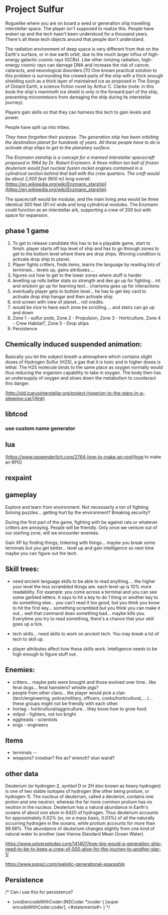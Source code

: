 #  Project Sulfur

Roguelike where you are on board a seed or generation ship travelling interstellar space.  The player isn't supposed to realize this.  People have woken up and the tech hasn't been understood for a thousand years.  There's all these tech objects around that people don't understand.

The radiation environment of deep space is very different from that on the Earth's surface, or in low earth orbit, due to the much larger influx of high-energy galactic cosmic rays (GCRs). Like other ionizing radiation, high-energy cosmic rays can damage DNA and increase the risk of cancer, cataracts, and neurological disorders.[11] One known practical solution to this problem is surrounding the crewed parts of the ship with a thick enough shielding such as a thick layer of maintained ice as proposed in The Songs of Distant Earth, a science fiction novel by Arthur C. Clarke (note: in this book the ship's mammoth ice shield is only in the forward part of the ship, preventing micrometeors from damaging the ship during its interstellar journey).

Players gain skills so that they can harness this tech to gain levels and power.

People have split up into tribes.

*They have forgotten their purpose.  The generation ship has been orbiiting the destination planet for hundreds of years.  All these people have to do is activate drop ships to get to the planetary surface.*

*The Enzmann starship is a concept for a manned interstellar spacecraft proposed in 1964 by Dr. Robert Enzmann. A three million ton ball of frozen deuterium would fuel nuclear fusion rocket engines contained in a cylindrical section behind that ball with the crew quarters. The craft would be about 2,000 feet (600 m) long overall.*
[https://en.wikipedia.org/wiki/Enzmann_starship](https://en.wikipedia.org/wiki/Enzmann_starship)

The spacecraft would be modular, and the main living area would be three identical 300 feet (91 m) wide and long cylindrical modules. The Enzmann could function as an interstellar ark, supporting a crew of 200 but with space for expansion.

## phase 1 game

1) To get to release candidate this has to be a playable game, start to finish.  player starts off top level of ship and has to go through zones to get to the bottom level where there are drop ships.  Winning condition is activate drop ship to planet.
2) Player fights critters, finds items, learns the language by reading lots of terminals... levels up, gains attributes....
3) figures out how to get to the lower zones where stuff is harder
4) levelling up rolls better stats so strength and dex go up for fighting... int and wisdom go up for learning text... charisma goes up for interactions
5) eventually player gets to bottom level... he has to get key card to activate drop ship hangar and then activate ship.
6) end screen with view of planet... roll credits.
7) would be nice to have each zone be scrolling.... and stairs can go up and down
8) Zone 1 - sulfur pods, Zone 2 - Propulsion, Zone 3 - Horticulture, Zone 4 - Crew Habitat?, Zone 5 - Drop ships
9) Persistence

## Chemically induced suspended animation:
Basically you let the subject breath a atmosphere which contains slight doses of Hydrogen Sulfur (H2S), a gas that it is toxic and in higher doses is lethal. The H2S molecule binds to the same place as oxygen normally would thus reducing the organism capability to take in oxygen. The body then has an undersupply of oxygen and slows down the metabolism to counteract this danger.

[http://old.icarusinterstellar.org/project-hyperion-to-the-stars-in-a-sleeping-car/](link)


## libtcod

### use custom name generator



## lua


[https://www.raywenderlich.com/2764-how-to-make-an-rpg](how to make an RPG)


## rexpaint


## gameplay

Explore and learn from environment.  Not necessarily a ton of fighting.  Solving puzzles... getting hurt by the environment?  Breaking security?

During the first part of the game, fighting with be against rats or whatever critters are annoying.  People will be friendly.  Only once we venture out of our starting zone, will we encounter enemies.

Gain XP by finding things, tinkering with things... maybe you break some terminals but you get better... level up and gain intelligence so next time maybe you can figure out the tech.

## Skill trees:
- need ancient language skills to be able to read anything.... the higher your level the less scrambled things are. each level up is 10% more readability.  For example:  you come across a terminal and you can see some garbled letters.  It says to hit a key to do 1 thing or another key to do something else... you can't read it too good, but you think you know to hit the first key... something scrambled but you think you can make it out... well that command does something bad... maybe kills you.  Everytime you try to read something, there's a chance that your skill goes up a tick.
- tech skills... need skills to work on ancient tech.  You may break a lot of tech to skill up.

- player attributes affect how these skills work.  Intelligence needs to be high enough to figure stuff out.

## Enemies:
- critters... maybe pets were brought and those evolved over time.. like feral dogs... feral hamsters?  whistle pigs?
- people from other clans... the player would pick a clan (tech/engineering, police/military, officers, cooks/horticultural,... )... these groups might not be friendly with each other.
- hortag - horticultural/aggriculture... they know how to grow food.
- milpol - fighters, not too bright
- eggheads - scientists
- engs - engineers

## Items

- terminals -- 
- weapons?  crowbar?  fire ax?  wrench? stun wand?

## other data

Deuterium (or hydrogen-2, symbol D or 2H also known as heavy hydrogen) is one of two stable isotopes of hydrogen (the other being protium, or hydrogen-1). The nucleus of deuterium, called a deuteron, contains one proton and one neutron, whereas the far more common protium has no neutron in the nucleus. Deuterium has a natural abundance in Earth's oceans of about one atom in 6420 of hydrogen. 
Thus deuterium accounts for approximately 0.02% (or, on a mass basis, 0.03%) of all the naturally occurring hydrogen in the oceans, while protium accounts for more than 99.98%. The abundance of deuterium changes slightly from one kind of natural water to another (see Vienna Standard Mean Ocean Water).


https://www.universetoday.com/141407/how-big-would-a-generation-ship-need-to-be-to-keep-a-crew-of-500-alive-for-the-journey-to-another-star-1/

https://www.popsci.com/realistic-generational-spaceship


## Persistence

/*
Can i use this for persistence?
- (void)encodeWithCoder:(NSCoder *)coder
{
[super encodeWithCoder:coder];
<#statements#>
}
*/
